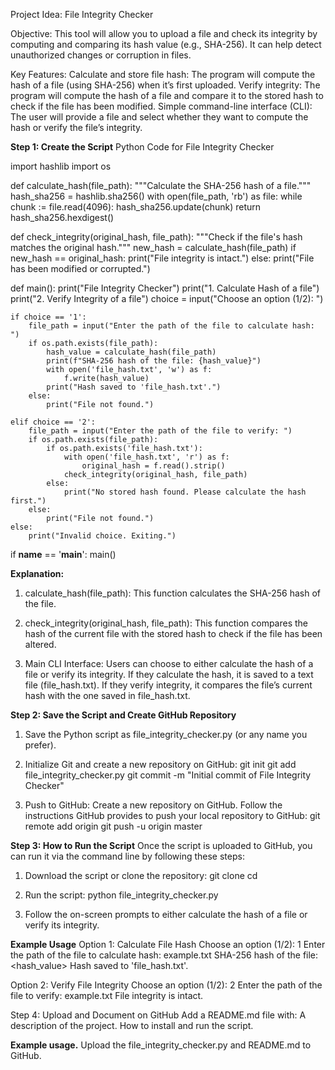 Project Idea: File Integrity Checker

Objective: This tool will allow you to upload a file and check its integrity by computing and comparing its hash value (e.g., SHA-256). It can help detect unauthorized changes or corruption in files.

Key Features:
Calculate and store file hash: The program will compute the hash of a file (using SHA-256) when it’s first uploaded.
Verify integrity: The program will compute the hash of a file and compare it to the stored hash to check if the file has been modified.
Simple command-line interface (CLI): The user will provide a file and select whether they want to compute the hash or verify the file’s integrity.

**Step 1: Create the Script**
Python Code for File Integrity Checker

import hashlib
import os

def calculate_hash(file_path):
    """Calculate the SHA-256 hash of a file."""
    hash_sha256 = hashlib.sha256()
    with open(file_path, 'rb') as file:
        while chunk := file.read(4096):
            hash_sha256.update(chunk)
    return hash_sha256.hexdigest()

def check_integrity(original_hash, file_path):
    """Check if the file's hash matches the original hash."""
    new_hash = calculate_hash(file_path)
    if new_hash == original_hash:
        print("File integrity is intact.")
    else:
        print("File has been modified or corrupted.")

def main():
    print("File Integrity Checker")
    print("1. Calculate Hash of a file")
    print("2. Verify Integrity of a file")
    choice = input("Choose an option (1/2): ")

    if choice == '1':
        file_path = input("Enter the path of the file to calculate hash: ")
        if os.path.exists(file_path):
            hash_value = calculate_hash(file_path)
            print(f"SHA-256 hash of the file: {hash_value}")
            with open('file_hash.txt', 'w') as f:
                f.write(hash_value)
            print("Hash saved to 'file_hash.txt'.")
        else:
            print("File not found.")
    
    elif choice == '2':
        file_path = input("Enter the path of the file to verify: ")
        if os.path.exists(file_path):
            if os.path.exists('file_hash.txt'):
                with open('file_hash.txt', 'r') as f:
                    original_hash = f.read().strip()
                check_integrity(original_hash, file_path)
            else:
                print("No stored hash found. Please calculate the hash first.")
        else:
            print("File not found.")
    else:
        print("Invalid choice. Exiting.")

if __name__ == '__main__':
    main()

**Explanation:**
1. calculate_hash(file_path): This function calculates the SHA-256 hash of the file.
2. check_integrity(original_hash, file_path): This function compares the hash of the current file with the stored hash to check if the file has been altered.

3. Main CLI Interface:
Users can choose to either calculate the hash of a file or verify its integrity.
If they calculate the hash, it is saved to a text file (file_hash.txt).
If they verify integrity, it compares the file’s current hash with the one saved in file_hash.txt.

**Step 2: Save the Script and Create GitHub Repository**
1. Save the Python script as file_integrity_checker.py (or any name you prefer).

2. Initialize Git and create a new repository on GitHub:
git init
git add file_integrity_checker.py
git commit -m "Initial commit of File Integrity Checker"

3. Push to GitHub:
Create a new repository on GitHub.
Follow the instructions GitHub provides to push your local repository to
GitHub:
git remote add origin <your-repository-URL>
git push -u origin master

**Step 3: How to Run the Script**
Once the script is uploaded to GitHub, you can run it via the command line by following these steps:

1. Download the script or clone the repository:
git clone <repository-URL>
cd <repository-folder>

2. Run the script:
python file_integrity_checker.py

3. Follow the on-screen prompts to either calculate the hash of a file or verify its integrity.

**Example Usage**
Option 1: Calculate File Hash
Choose an option (1/2): 1
Enter the path of the file to calculate hash: example.txt
SHA-256 hash of the file: <hash_value>
Hash saved to 'file_hash.txt'.

Option 2: Verify File Integrity
Choose an option (1/2): 2
Enter the path of the file to verify: example.txt
File integrity is intact.

Step 4: Upload and Document on GitHub
Add a README.md file with:
A description of the project.
How to install and run the script.

**Example usage.**
Upload the file_integrity_checker.py and README.md to GitHub.
